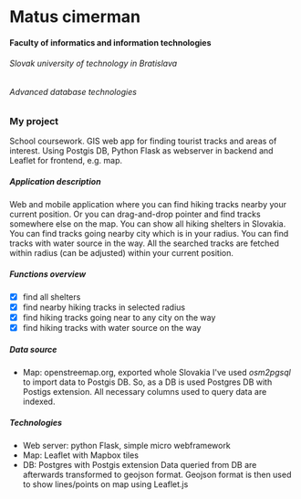 # Matus cimerman
#### Faculty of informatics and information technologies
###### Slovak university of technology in Bratislava
###### Advanced database technologies

### My project
School coursework. GIS web app for finding tourist tracks and areas of interest. Using Postgis DB, Python Flask as webserver in backend and Leaflet for frontend, e.g. map.

##### Application description
Web and mobile application where you can find hiking tracks nearby your current position. Or you can drag-and-drop pointer and find tracks somewhere else on the map. You can show all hiking shelters in Slovakia. You can find tracks going nearby city which is in your radius. You can find tracks with water source in the way. All the searched tracks are fetched within radius (can be adjusted) within your current position.

##### Functions overview
- [x] find all shelters
- [x] find nearby hiking tracks in selected radius
- [x] find hiking tracks going near to any city on the way
- [x] find hiking tracks with water source on the way

##### Data source 
- Map: openstreemap.org, exported whole Slovakia
I've used _osm2pgsql_ to import data to Postgis DB. So, as a DB is used Postgres DB with Postigs extension. All necessary columns used to query data are indexed.

##### Technologies
- Web server: python Flask, simple micro webframework
- Map: Leaflet with Mapbox tiles
- DB: Postgres with Postgis extension
Data queried from DB are afterwards transformed to geojson format. Geojson format is then used to show lines/points on map using Leaflet.js
